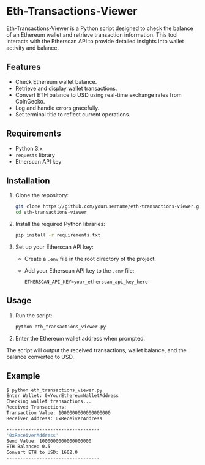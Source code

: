 # Eth-Transactions-Viewer

Eth-Transactions-Viewer is a Python script designed to check the balance of an Ethereum wallet and retrieve transaction information. This tool interacts with the Etherscan API to provide detailed insights into wallet activity and balance.

## Features

- Check Ethereum wallet balance.
- Retrieve and display wallet transactions.
- Convert ETH balance to USD using real-time exchange rates from CoinGecko.
- Log and handle errors gracefully.
- Set terminal title to reflect current operations.

## Requirements

- Python 3.x
- `requests` library
- Etherscan API key

## Installation

1. Clone the repository:

    ```bash
    git clone https://github.com/yourusername/eth-transactions-viewer.git
    cd eth-transactions-viewer
    ```

2. Install the required Python libraries:

    ```bash
    pip install -r requirements.txt
    ```

3. Set up your Etherscan API key:

    - Create a `.env` file in the root directory of the project.
    - Add your Etherscan API key to the `.env` file:

      ```env
      ETHERSCAN_API_KEY=your_etherscan_api_key_here
      ```

## Usage

1. Run the script:

    ```bash
    python eth_transactions_viewer.py
    ```

2. Enter the Ethereum wallet address when prompted.

The script will output the received transactions, wallet balance, and the balance converted to USD.

## Example

```bash
$ python eth_transactions_viewer.py
Enter Wallet: 0xYourEthereumWalletAddress
Checking wallet transactions...
Received Transactions:
Transaction Value: 1000000000000000000
Receiver Address: 0xReceiverAddress

----------------------------------
'0xReceiverAddress'
Send Value: 1000000000000000000
ETH Balance: 0.5
Convert ETH to USD: 1602.0
----------------------------------

